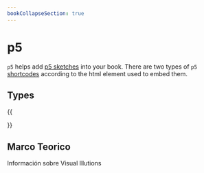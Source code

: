 ```yaml
---
bookCollapseSection: true
---
```


# p5

`p5` helps add [p5 sketches](https://p5js.org/) into your book. There are two types of `p5` [shortcodes](https://gohugo.io/content-management/shortcodes/) according to the html element used to embed them.

## Types

{{<section>}}

## Marco Teorico

Información sobre Visual Illutions

